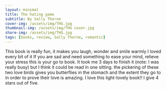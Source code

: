 ```yaml
---
layout: minimal
title: The hating game
subtitle: By Sally Thorne
cover-img: /assets/img/THG.jpg
thumbnail-img: /assets/img/THG cover.jpg
share-img: /assets/img/THG.jpg
tags: [books, review, Sally Thorne, romantic]
---
```


This book is really fun, it makes you laugh, wonder and smile warmly
I loved every bit of it
If you are sad and need something to ease your mind, relieve your stress this is your go to book.
It took me 3 days to finish it (note: I was really busy) but I think it could be read in one sitting.
the pickering of these two love birds gives you butterflies in the stomach and the extent they go to in order to prove their love is amazing.
I love this light-lovely book!!
I give 4 stars out of five.
